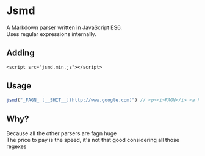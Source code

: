 # Jsmd
A Markdown parser written in JavaScript ES6.  
Uses regular expressions internally.

## Adding

    <script src="jsmd.min.js"></script>

## Usage

```javascript
jsmd("_FAGN_ [__SHIT__](http://www.google.com)") // <p><i>FAGN</i> <a href='http://www.google.com'><b>SHIT</b></a></p>
```

## Why?
Because all the other parsers are fagn huge  
The price to pay is the speed, it's not that good considering all those regexes
